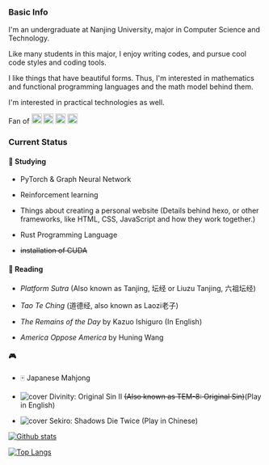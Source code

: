 ### Basic Info

I'm an undergraduate at Nanjing University, major in Computer Science and Technology.

Like many students in this major, I enjoy writing codes, and pursue cool code styles and coding tools.

I like things that have beautiful forms. Thus, I'm interested in mathematics and functional programming languages and the math model behind them.

I'm interested in practical technologies as well.

Fan of   <img height="20" src="https://cdn.jsdelivr.net/npm/simple-icons@v3/icons/python.svg" /> <img height="20" src="https://cdn.jsdelivr.net/npm/simple-icons@v3/icons/pytorch.svg" /> <img height="20" src="https://cdn.jsdelivr.net/npm/simple-icons@v3/icons/vim.svg" /> <img height="20" src="https://cdn.jsdelivr.net/npm/simple-icons@v3/icons/linux.svg" />

### Current Status

#### 🌱 Studying <!-- :seedling: -->

- PyTorch & Graph Neural Network

- Reinforcement learning

- Things about creating a personal website (Details behind hexo, or other frameworks, like HTML, CSS, JavaScript and how they work together.)

- Rust Programming Language

- ~~installation of CUDA~~

#### 📘 Reading <!-- :blue_book: -->

- *Platform Sutra* (Also known as Tanjing, 坛经 or Liuzu Tanjing, 六祖坛经)

- *Tao Te Ching* (道德经, also known as Laozi老子)

- *The Remains of the Day* by Kazuo Ishiguro (In English)

- *America Oppose America* by Huning Wang

#### 🎮 <!-- :video_game: -->

- 🀄 Japanese Mahjong <!-- :mahjong: -->

- ![cover](https://upload.wikimedia.org/wikipedia/en/thumb/4/48/Divinity_Original_Sin_2_cover_art.jpg/220px-Divinity_Original_Sin_2_cover_art.jpg) Divinity: Original Sin II ~~(Also known as TEM-8: Original Sin)~~(Play in English)

- ![cover](https://upload.wikimedia.org/wikipedia/en/thumb/6/6e/Sekiro_art.jpg/220px-Sekiro_art.jpg) Sekiro: Shadows Die Twice (Play in Chinese)

<!--
**Michael1015198808/Michael1015198808** is a ✨ _special_ ✨ repository because its `README.md` (this file) appears on your GitHub profile.

Here are some ideas to get you started:

- 🔭 I’m currently working on ...
- 🌱 I’m currently learning ...
- 👯 I’m looking to collaborate on ...
- 🤔 I’m looking for help with ...
- 💬 Ask me about ...
- 📫 How to reach me: ...
- 😄 Pronouns: ...
- ⚡ Fun fact: ...
-->

[![Github stats](https://github-readme-stats.vercel.app/api?username=michael1015198808&show_icons=true&count_private=True&bg_color=30,e96443,904e95&title_color=fff&text_color=fff)](https://github.com/anuraghazra/github-readme-stats)

[![Top Langs](https://github-readme-stats.vercel.app/api/top-langs/?username=michael1015198808&langs_count=8)](https://github.com/anuraghazra/github-readme-stats)
